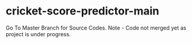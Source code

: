 # cricket-score-predictor-main

Go To Master Branch for Source Codes.
Note - Code not merged yet as project is under progress.
